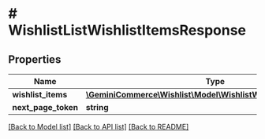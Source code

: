 # # WishlistListWishlistItemsResponse


## Properties


Name | Type | Description | Notes
------------ | ------------- | ------------- | -------------
**wishlist_items**| [**\GeminiCommerce\Wishlist\Model\WishlistWishlistItemResponse[]**](WishlistWishlistItemResponse.md) |   | [optional]
**next_page_token**| **string** |   | [optional]


[[Back to Model list]](../../README.md#models) [[Back to API list]](../../README.md#endpoints) [[Back to README]](../../README.md)